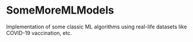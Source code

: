 # SomeMoreMLModels
Implementation of some classic ML algorithms using real-life datasets like COVID-19 vaccination, etc.
